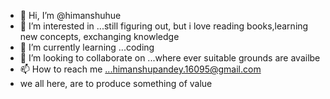 - 👋 Hi, I’m @himanshuhue
- 👀 I’m interested in ...still figuring out, but i love reading books,learning new concepts, exchanging knowledge
- 🌱 I’m currently learning ...coding 
- 💞️ I’m looking to collaborate on ...where ever suitable grounds are availbe
- 📫 How to reach me ...himanshupandey.16095@gmail.com
- we all here, are to produce something of value
<!---
himanshuhue/himanshuhue is a ✨ special ✨ repository because its `README.md` (this file) appears on your GitHub profile.
You can click the Preview link to take a look at your changes.
--->
